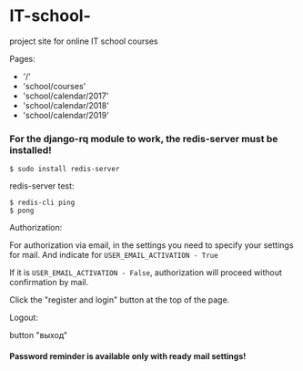 # IT-school-
project site for online IT school courses



Pages:
 - '/'
 - 'school/courses'
 - 'school/calendar/2017'
 - 'school/calendar/2018'
 - 'school/calendar/2019'
 

### For the django-rq module to work, the redis-server must be installed!

``` 
$ sudo install redis-server
```
redis-server test:

```
$ redis-cli ping
$ pong

 ```

Authorization:

For authorization via email, in the settings you need to specify your settings for mail.
And indicate for ``` USER_EMAIL_ACTIVATION - True ``` 

If it is ```USER_EMAIL_ACTIVATION - False```, authorization will proceed without confirmation by mail.


Сlick the "register and login" button at the top of the page.


Logout:

button "выход"
  
#### Password reminder is available only with ready mail settings!

